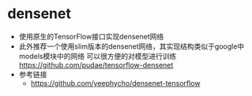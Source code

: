 # densenet
  * 使用原生的TensorFlow接口实现densenet网络
  * 此外推荐一个使用slim版本的densenet网络，其实现结构类似于google中models模块中的网络
    可以很方便的对模型进行训练
    https://github.com/pudae/tensorflow-densenet
  * 参考链接
    * https://github.com/yeephycho/densenet-tensorflow